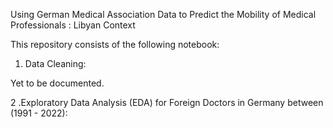 Using German Medical Association Data to Predict the Mobility of Medical Professionals : Libyan Context


This repository consists of the following notebook:

1. Data Cleaning:

Yet to be documented.


2 .Exploratory Data Analysis (EDA) for Foreign Doctors in Germany between (1991 - 2022):


